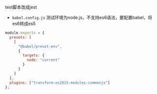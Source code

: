 test脚本改成jest

- `babel.config.js`
测试环境为node.js，不支持es6语法，要配置babel，将es6转成es5
``` javascript
module.exports = {
  presets: [
    [
      "@babel/preset-env",
      {
        targets: {
          node: "current"
        }
      }
    ]
  ],
  plugins: ["transform-es2015-modules-commonjs"]
};
```